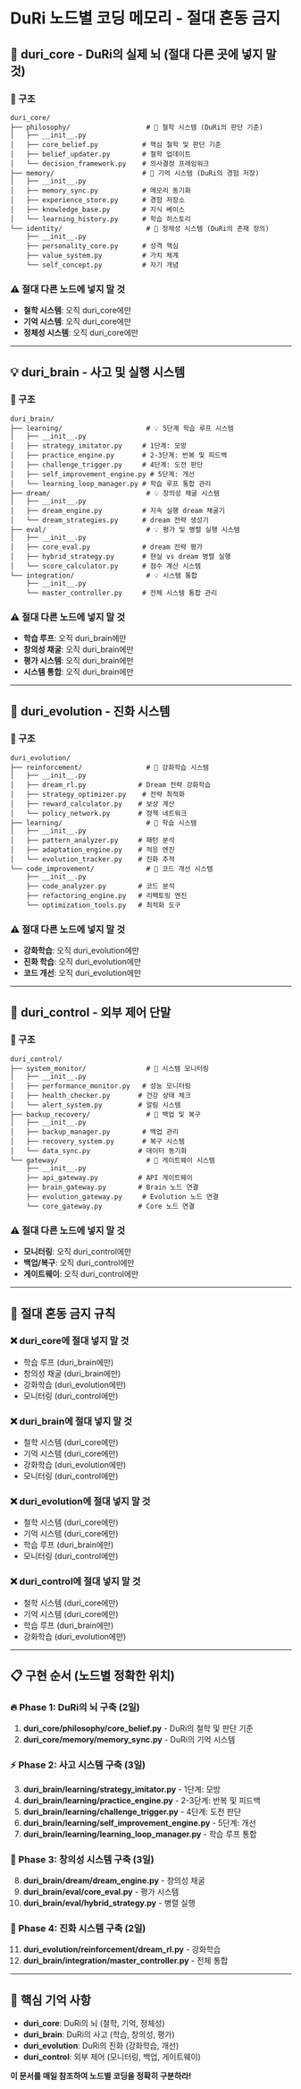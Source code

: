 # DuRi 노드별 코딩 메모리 - 절대 혼동 금지

## 🧠 **duri_core - DuRi의 실제 뇌 (절대 다른 곳에 넣지 말 것)**

### **📁 구조**
```
duri_core/
├── philosophy/                   # 🧠 철학 시스템 (DuRi의 판단 기준)
│   ├── __init__.py
│   ├── core_belief.py           # 핵심 철학 및 판단 기준
│   ├── belief_updater.py        # 철학 업데이트
│   └── decision_framework.py    # 의사결정 프레임워크
├── memory/                      # 🧠 기억 시스템 (DuRi의 경험 저장)
│   ├── __init__.py
│   ├── memory_sync.py           # 메모리 동기화
│   ├── experience_store.py      # 경험 저장소
│   ├── knowledge_base.py        # 지식 베이스
│   └── learning_history.py      # 학습 히스토리
└── identity/                     # 🧠 정체성 시스템 (DuRi의 존재 정의)
    ├── __init__.py
    ├── personality_core.py      # 성격 핵심
    ├── value_system.py          # 가치 체계
    └── self_concept.py          # 자기 개념
```

### **⚠️ 절대 다른 노드에 넣지 말 것**
- **철학 시스템**: 오직 duri_core에만
- **기억 시스템**: 오직 duri_core에만
- **정체성 시스템**: 오직 duri_core에만

---

## 💡 **duri_brain - 사고 및 실행 시스템**

### **📁 구조**
```
duri_brain/
├── learning/                     # 💡 5단계 학습 루프 시스템
│   ├── __init__.py
│   ├── strategy_imitator.py     # 1단계: 모방
│   ├── practice_engine.py       # 2-3단계: 반복 및 피드백
│   ├── challenge_trigger.py     # 4단계: 도전 판단
│   ├── self_improvement_engine.py # 5단계: 개선
│   └── learning_loop_manager.py # 학습 루프 통합 관리
├── dream/                        # 💡 창의성 채굴 시스템
│   ├── __init__.py
│   ├── dream_engine.py          # 지속 실행 dream 채굴기
│   └── dream_strategies.py      # dream 전략 생성기
├── eval/                         # 💡 평가 및 병렬 실행 시스템
│   ├── __init__.py
│   ├── core_eval.py             # dream 전략 평가
│   ├── hybrid_strategy.py       # 현실 vs dream 병렬 실행
│   └── score_calculator.py      # 점수 계산 시스템
└── integration/                  # 💡 시스템 통합
    ├── __init__.py
    └── master_controller.py     # 전체 시스템 통합 관리
```

### **⚠️ 절대 다른 노드에 넣지 말 것**
- **학습 루프**: 오직 duri_brain에만
- **창의성 채굴**: 오직 duri_brain에만
- **평가 시스템**: 오직 duri_brain에만
- **시스템 통합**: 오직 duri_brain에만

---

## 🔄 **duri_evolution - 진화 시스템**

### **📁 구조**
```
duri_evolution/
├── reinforcement/                # 🔄 강화학습 시스템
│   ├── __init__.py
│   ├── dream_rl.py             # Dream 전략 강화학습
│   ├── strategy_optimizer.py    # 전략 최적화
│   ├── reward_calculator.py    # 보상 계산
│   └── policy_network.py       # 정책 네트워크
├── learning/                     # 🔄 학습 시스템
│   ├── __init__.py
│   ├── pattern_analyzer.py     # 패턴 분석
│   ├── adaptation_engine.py    # 적응 엔진
│   └── evolution_tracker.py    # 진화 추적
└── code_improvement/             # 🔄 코드 개선 시스템
    ├── __init__.py
    ├── code_analyzer.py        # 코드 분석
    ├── refactoring_engine.py   # 리팩토링 엔진
    └── optimization_tools.py   # 최적화 도구
```

### **⚠️ 절대 다른 노드에 넣지 말 것**
- **강화학습**: 오직 duri_evolution에만
- **진화 학습**: 오직 duri_evolution에만
- **코드 개선**: 오직 duri_evolution에만

---

## 📡 **duri_control - 외부 제어 단말**

### **📁 구조**
```
duri_control/
├── system_monitor/               # 📡 시스템 모니터링
│   ├── __init__.py
│   ├── performance_monitor.py   # 성능 모니터링
│   ├── health_checker.py       # 건강 상태 체크
│   └── alert_system.py         # 알림 시스템
├── backup_recovery/              # 📡 백업 및 복구
│   ├── __init__.py
│   ├── backup_manager.py        # 백업 관리
│   ├── recovery_system.py       # 복구 시스템
│   └── data_sync.py            # 데이터 동기화
└── gateway/                      # 📡 게이트웨이 시스템
    ├── __init__.py
    ├── api_gateway.py          # API 게이트웨이
    ├── brain_gateway.py        # Brain 노드 연결
    ├── evolution_gateway.py     # Evolution 노드 연결
    └── core_gateway.py         # Core 노드 연결
```

### **⚠️ 절대 다른 노드에 넣지 말 것**
- **모니터링**: 오직 duri_control에만
- **백업/복구**: 오직 duri_control에만
- **게이트웨이**: 오직 duri_control에만

---

## 🚫 **절대 혼동 금지 규칙**

### **❌ duri_core에 절대 넣지 말 것**
- 학습 루프 (duri_brain에만)
- 창의성 채굴 (duri_brain에만)
- 강화학습 (duri_evolution에만)
- 모니터링 (duri_control에만)

### **❌ duri_brain에 절대 넣지 말 것**
- 철학 시스템 (duri_core에만)
- 기억 시스템 (duri_core에만)
- 강화학습 (duri_evolution에만)
- 모니터링 (duri_control에만)

### **❌ duri_evolution에 절대 넣지 말 것**
- 철학 시스템 (duri_core에만)
- 기억 시스템 (duri_core에만)
- 학습 루프 (duri_brain에만)
- 모니터링 (duri_control에만)

### **❌ duri_control에 절대 넣지 말 것**
- 철학 시스템 (duri_core에만)
- 기억 시스템 (duri_core에만)
- 학습 루프 (duri_brain에만)
- 강화학습 (duri_evolution에만)

---

## 📋 **구현 순서 (노드별 정확한 위치)**

### **🔥 Phase 1: DuRi의 뇌 구축 (2일)**
1. **duri_core/philosophy/core_belief.py** - DuRi의 철학 및 판단 기준
2. **duri_core/memory/memory_sync.py** - DuRi의 기억 시스템

### **⚡ Phase 2: 사고 시스템 구축 (3일)**
3. **duri_brain/learning/strategy_imitator.py** - 1단계: 모방
4. **duri_brain/learning/practice_engine.py** - 2-3단계: 반복 및 피드백
5. **duri_brain/learning/challenge_trigger.py** - 4단계: 도전 판단
6. **duri_brain/learning/self_improvement_engine.py** - 5단계: 개선
7. **duri_brain/learning/learning_loop_manager.py** - 학습 루프 통합

### **🌟 Phase 3: 창의성 시스템 구축 (3일)**
8. **duri_brain/dream/dream_engine.py** - 창의성 채굴
9. **duri_brain/eval/core_eval.py** - 평가 시스템
10. **duri_brain/eval/hybrid_strategy.py** - 병렬 실행

### **🚀 Phase 4: 진화 시스템 구축 (2일)**
11. **duri_evolution/reinforcement/dream_rl.py** - 강화학습
12. **duri_brain/integration/master_controller.py** - 전체 통합

---

## 🎯 **핵심 기억 사항**
- **duri_core**: DuRi의 뇌 (철학, 기억, 정체성)
- **duri_brain**: DuRi의 사고 (학습, 창의성, 평가)
- **duri_evolution**: DuRi의 진화 (강화학습, 개선)
- **duri_control**: 외부 제어 (모니터링, 백업, 게이트웨이)

**이 문서를 매일 참조하여 노드별 코딩을 정확히 구분하라!**
